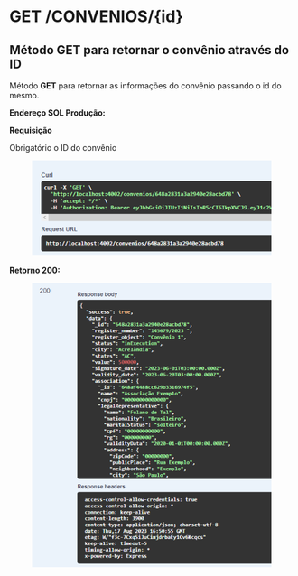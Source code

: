 # GET /CONVENIOS/{id}

## Método GET para retornar o convênio através do ID

Método **GET** para retornar as informações do convênio passando o id do mesmo.

**Endereço SOL Produção:**&#x20;

**Requisição**

Obrigatório o ID do convênio

<figure><img src="../../.gitbook/assets/Screenshot_5 (1).png" alt=""><figcaption></figcaption></figure>

**Retorno 200:**

<figure><img src="../../.gitbook/assets/Screenshot_6 (1).png" alt=""><figcaption></figcaption></figure>
